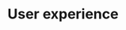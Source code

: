 <!--{
  "title": "User experience",
  "status": 0,
  "previous": "security",
  "next": "economy"
}-->
# User experience